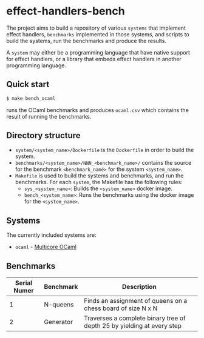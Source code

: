 # effect-handlers-bench

The project aims to build a repository of various `systems` that implement
effect handlers, `benchmarks` implemented in those systems, and scripts to
build the systems, run the benchmarks and produce the results.

A `system` may either be a programming language that have native support for
effect handlers, or a library that embeds effect handlers in another programming
language.

## Quick start

```bash
$ make bench_ocaml
```

runs the OCaml benchmarks and produces `ocaml.csv` which contains the result of
running the benchmarks.

## Directory structure

+ `system/<system_name>/Dockerfile` is the `Dockerfile` in order to build
  the system.
+ `benchmarks/<system_name>/NNN_<benchmark_name>/` contains the source for the
  benchmark `<benchmark_name>` for the system `<system_name>`.
+ `Makefile` is used to build the systems and benchmarks, and run the
  benchmarks. For each `system`, the Makefile has the following rules:
  - `sys_<system_name>`: Builds the `<system_name>` docker image.
  - `bench_<system_name>`: Runs the benchmarks using the docker image for the
    `<system_name>`.

## Systems

The currently included systems are:

+ `ocaml` - [Multicore OCaml](https://github.com/ocaml-multicore/ocaml-multicore)

## Benchmarks

| Serial Numer | Benchmark | Description |
|--------------|-----------|-------------|
| 1 | N-queens | Finds an assignment of queens on a chess board of size N x N |
| 2 | Generator | Traverses a complete binary tree of depth 25 by yielding at every step |
